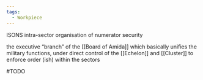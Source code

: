 ```yaml
---
tags:
  - Workpiece
---
```

ISONS
intra-sector organisation of numerator security

the executive “branch” of the [[Board of Amida]] which basically unifies the military functions, under direct control of the [[Echelon]] and [[Cluster]] to enforce order (ish) within the sectors

#TODO 
